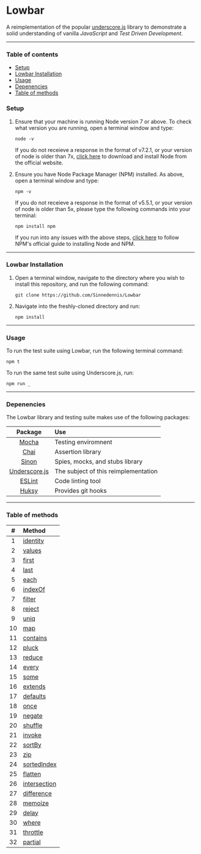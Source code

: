# Lowbar

A reimplementation of the popular [underscore.js](http://underscorejs.org/) library to demonstrate a solid understanding of vanilla *JavaScript* and *Test Driven Development*.
___

### Table of contents

* [Setup](https://github.com/Sinnedennis/Lowbar#setup)
* [Lowbar Installation](https://github.com/Sinnedennis/Lowbar#lowbar-installation)
* [Usage](https://github.com/Sinnedennis/Lowbar#usage)
* [Depenencies](https://github.com/Sinnedennis/Lowbar#depenencies)
* [Table of methods](https://github.com/Sinnedennis/Lowbar#table-of-methods)

### Setup

1. Ensure that your machine is running Node version 7 or above. To check what version you are running, open a terminal window and type:
    ``` 
    node -v
    ```
    If you do not receieve a response in the format of v7.2.1, or your version of node is older than 7x, [click here](https://nodejs.org/en/) to download and install Node from the official website.
   
2. Ensure you have Node Package Manager (NPM) installed. As above, open a terminal window and type:
    ``` 
    npm -v
    ```
    If you do not receieve a response in the format of v5.5.1, or your version of node is older than 5x, please type the following commands into your terminal:
    ``` 
    npm install npm
    ```
    If you run into any issues with the above steps, [click here](https://docs.npmjs.com/getting-started/installing-node) to follow NPM's official guide to installing Node and NPM.
___

### Lowbar Installation

1. Open a terminal window, navigate to the directory where you wish to install this repository, and run the following command:
    ```
    git clone https://github.com/Sinnedennis/Lowbar
    ```

2. Navigate into the freshly-cloned directory and run:
    ```
    npm install
    ```
___
### Usage
To run the test suite using Lowbar, run the following terminal command:

```
npm t
```

To run the same test suite using Underscore.js, run: 

```
npm run _
```

___
### Depenencies
The Lowbar library and testing suite makes use of the following packages:

|    Package    | Use          |
|:-------------:|:-------------|
| [Mocha](https://www.npmjs.com/package/mocha)                 | Testing enviromnent |
| [Chai](https://www.npmjs.com/package/chai)                   | Assertion library |
| [Sinon](https://www.npmjs.com/package/sinon)                 | Spies, mocks, and stubs library |
| [Underscore.js](https://www.npmjs.com/package/underscore)    | The subject of this reimplementation |
| [ESLint](https://www.npmjs.com/package/eslint)               | Code linting tool |
| [Huksy](https://www.npmjs.com/package/husky)                 | Provides git hooks |

___

### Table of methods

| #        | Method        |
|:-------------:|:-------------|
| 1 | [identity](http://underscorejs.org/#identity)         |
| 2 | [values](http://underscorejs.org/#values)             |
| 3 | [first](http://underscorejs.org/#first)               |
| 4 | [last](http://underscorejs.org/#last)                 |
| 5 | [each](http://underscorejs.org/#each)                 |
| 6 | [indexOf](http://underscorejs.org/#indexOf)           |
| 7 | [filter](http://underscorejs.org/#filter)             |
| 8 | [reject](http://underscorejs.org/#reject)             |
| 9 | [uniq](http://underscorejs.org/#uniq)                 |
| 10| [map](http://underscorejs.org/#map)                   |
| 11| [contains](http://underscorejs.org/#contains)         |
| 12| [pluck](http://underscorejs.org/#pluck)               |
| 13| [reduce](http://underscorejs.org/#reduce)             |
| 14| [every](http://underscorejs.org/#every)               |
| 15| [some](http://underscorejs.org/#some)                 |
| 16| [extends](http://underscorejs.org/#extends)           |
| 17| [defaults](http://underscorejs.org/#defaults)         |
| 18| [once](http://underscorejs.org/#once)                 |
| 19| [negate](http://underscorejs.org/#negate)             |
| 20| [shuffle](http://underscorejs.org/#shuffle)           |
| 21| [invoke](http://underscorejs.org/#invoke)             |
| 22| [sortBy](http://underscorejs.org/#sortBy)             |
| 23| [zip](http://underscorejs.org/#zip)                   |
| 24| [sortedIndex](http://underscorejs.org/#sortedIndex)   |
| 25| [flatten](http://underscorejs.org/#flatten)           |
| 26| [intersection](http://underscorejs.org/#intersection) |
| 27| [difference](http://underscorejs.org/#difference)     |
| 28| [memoize](http://underscorejs.org/#memoize)           |
| 29| [delay](http://underscorejs.org/#delay)               |
| 30| [where](http://underscorejs.org/#where)               |
| 31| [throttle](http://underscorejs.org/#throttle)         |
| 32| [partial](http://underscorejs.org/#partial)           |
